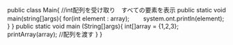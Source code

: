 public class Main{
 //int配列を受け取り　すべての要素を表示
 public static void main(string[]args){
 for(int element : array);
 　　system.ont.println(element);
 }
 }
public static void main (String[]args){
    int[]array = {1,2,3};
    printArray(array);
    //配列を渡す
    }
    }
